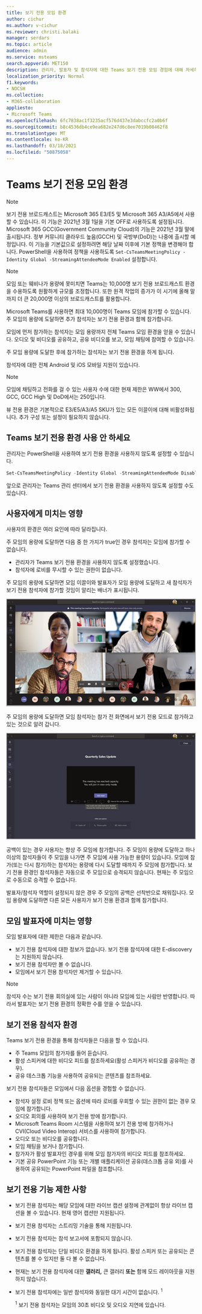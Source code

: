 ```yaml
---
title: 보기 전용 모임 환경
author: cichur
ms.author: v-cichur
ms.reviewer: christi.balaki
manager: serdars
ms.topic: article
audience: admin
ms.service: msteams
search.appverid: MET150
description: 관리자, 발표자 및 참석자에 대한 Teams 보기 전용 모임 경험에 대해 자세히 알아보기
localization_priority: Normal
f1.keywords:
- NOCSH
ms.collection:
- M365-collaboration
appliesto:
- Microsoft Teams
ms.openlocfilehash: 6fc7838ac1f3235acf576d437e3dabccfc2a0b6f
ms.sourcegitcommit: b8c4536db4ce9ea682e247d6c8ee7019b08462f8
ms.translationtype: MT
ms.contentlocale: ko-KR
ms.lasthandoff: 03/18/2021
ms.locfileid: "50875058"
---
```

# <a name="teams-view-only-meeting-experience"></a>Teams 보기 전용 모임 환경

> [!Note]
> 보기 전용 브로드캐스트는 Microsoft 365 E3/E5 및 Microsoft 365 A3/A5에서 사용할 수 있습니다. 이 기능은 2021년 3월 1일을 기본 OFF로 사용하도록 설정됩니다. Microsoft 365 GCC(Government Community Cloud)의 기능은 2021년 3월 말에 출시됩니다. 정부 커뮤니티 클라우드 높음(GCCH) 및 국방부(DoD)는 나중에 출시할 예정입니다. 이 기능을 기본값으로 설정하려면 해당 날짜 이후에 기본 정책을 변경해야 합니다. PowerShell을 사용하여 정책을 사용하도록 `Set-CsTeamsMeetingPolicy -Identity Global -StreamingAttendeeMode Enabled` 설정합니다.

> [!Note]
> 모임 또는 웨비나가 용량에 못미치면 Teams는 10,000명 보기 전용 브로드캐스트 환경을 수용하도록 원활하게 규모를 조정합니다. 또한 원격 작업의 증가가 이 시기에 올해 말까지 더 큰 20,000명 이상의 브로드캐스트를 활용합니다.

Microsoft Teams를 사용하면 최대 10,000명이 Teams 모임에 참가할 수 있습니다. 주 모임의 용량에 도달하면 추가 참석자는 보기 전용 환경과 함께 참가합니다.

모임에 먼저 참가하는 참석자는 모임 용량까지 전체 Teams 모임 환경을 얻을 수 있습니다. 오디오 및 비디오를 공유하고, 공유 비디오를 보고, 모임 채팅에 참여할 수 있습니다.

주 모임 용량에 도달한 후에 참가하는 참석자는 보기 전용 환경을 하게 됩니다.

참석자에 대한 전체 Android 및 iOS 모바일 지원이 있습니다.

> [!Note]
> 모임에 채팅하고 전화를 걸 수 있는 사용자 수에 대한 현재 제한은 WW에서 300, GCC, GCC High 및 DoD에서는 250입니다.

뷰 전용 환경은 기본적으로 E3/E5/A3/A5 SKU가 있는 모든 이끌이에 대해 비활성화됩니다. 추가 구성 또는 설정이 필요하지 않습니다.

## <a name="disable-teams-view-only-experience"></a>Teams 보기 전용 환경 사용 안 하세요

관리자는 PowerShell을 사용하여 보기 전용 환경을 사용하지 않도록 설정할 수 있습니다.

```PowerShell
Set-CsTeamsMeetingPolicy -Identity Global -StreamingAttendeeMode Disabled
```

앞으로 관리자는 Teams 관리 센터에서 보기 전용 환경을 사용하지 않도록 설정할 수도 있습니다.

## <a name="impact-to-users"></a>사용자에게 미치는 영향

사용자의 환경은 여러 요인에 따라 달라집니다.

주 모임의 용량에 도달하면 다음 중 한 가지가 true인 경우 참석자는 모임에 참가할 수 없습니다.

- 관리자가 Teams 보기 전용 환경을 사용하지 않도록 설정했습니다.
- 참석자에 로비를 무시할 수 있는 권한이 없습니다.

주 모임의 용량에 도달하면 모임 이끌이와 발표자가 모임 용량에 도달하고 새 참석자가 보기 전용 참석자에 참가할 것임이 알리는 배너가 표시됩니다.

  ![이끌이 및 발표자에 대한 Teams 클라이언트 및 배너 메시지](media/chat-and-banner-message.png)

주 모임의 용량에 도달하면 모임 참석자는 참가 전 화면에서 보기 전용 모드로 참가하고 있는 것으로 알려 갑니다.

  ![Teams 사전 참가 화면 및 참가자가 보기 전용 모드로 참가할 것 을 알려준 메시지](media/view-only-pre-join-screen.png)

공백이 있는 경우 사용자는 항상 주 모임에 참가합니다. 주 모임이 용량에 도달하고 하나 이상의 참석자들이 주 모임을 나가면 주 모임에 사용 가능한 용량이 있습니다. 모임에 참가(또는 다시 참가)하는 참석자는 용량에 다시 도달할 때까지 주 모임에 참가합니다. 보기 전용 환경인 참석자들은 자동으로 주 모임으로 승격되지 않습니다. 현재는 주 모임으로 수동으로 승격할 수 없습니다.

발표자/참석자 역할이 설정되지 않은 경우 주 모임의 공백은 선착반으로 채워집니다. 모임 용량에 도달하면 다른 모든 사용자가 보기 전용 환경과 함께 참가합니다.

## <a name="impact-to-meeting-presenters"></a>모임 발표자에 미치는 영향

모임 발표자에 대한 제한은 다음과 같습니다.

- 보기 전용 참석자에 대한 정보가 없습니다. 보기 전용 참석자에 대한 E-discovery는 지원하지 않습니다.
- 보기 전용 참석자만 볼 수 없습니다.
- 모임에서 보기 전용 참석자만 제거할 수 있습니다.

> [!Note]
> 참석자 수는 보기 전용 회의실에 있는 사람이 아니라 모임에 있는 사람만 반영합니다. 따라서 발표자는 보기 전용 환경의 정확한 수를 얻을 수 있습니다.

## <a name="experience-for-view-only-attendees"></a>보기 전용 참석자 환경

Teams 보기 전용 환경을 통해 참석자들은 다음을 할 수 있습니다.

- 주 Teams 모임의 참가자를 들어 듣습니다.
- 활성 스피커에 대한 비디오 피드를 참조하세요(활성 스피커가 비디오를 공유하는 경우).
- 공유 데스크톱 기능을 사용하여 공유되는 콘텐츠를 참조하세요.

보기 전용 참석자들은 모임에서 다음 옵션을 경험할 수 없습니다.

- 참석자 설정 로비 정책 또는 옵션에 따라 로비를 우회할 수 있는 권한이 없는 경우 모임에 참가합니다.
- 오디오 회의를 사용하여 보기 전용 방에 참가합니다.
- Microsoft Teams Room 시스템을 사용하여 보기 전용 방에 참가하거나 CVI(Cloud Video Interop) 서비스를 사용하여 참가합니다.
- 오디오 또는 비디오를 공유합니다.
- 모임 채팅을 보거나 참가합니다.
- 참가자가 활성 발표자인 경우를 위해 모임 참가자의 비디오 피드를 참조하세요.
- 기본 공유 PowerPoint 기능 또는 개별 애플리케이션 공유(데스크톱 공유 외)를 사용하여 공유되는 PowerPoint 파일을 참조합니다.

## <a name="view-only-feature-limitations"></a>보기 전용 기능 제한 사항

- 보기 전용 참석자는 해당 모임에 대한 라이브 캡션 설정에 관계없이 항상 라이브 캡션을 볼 수 있습니다. 현재 영어 캡션만 지원됩니다.
- 보기 전용 참석자는 스트리밍 기술을 통해 지원됩니다.
- 보기 전용 참석자는 참석 보고서에 포함되지 않습니다.
- 보기 전용 참석자는 단일 비디오 환경을 하게 됩니다. 활성 스피커 또는 공유되는 콘텐츠를 볼 수 있지만 둘 다 볼 수 없습니다.
- 현재는 보기 전용 참석자에 대한 **갤러리,** 큰 갤러리 **또는** 함께 모드 레이아웃을 지원하지 않습니다.   
- 보기 전용 참석자에는 일반 참석자와 동일한 대기 시간이 없습니다. <sup>1</sup>

  <sup>1</sup> 보기 전용 참석자는 모임의 30초 비디오 및 오디오 지연에 있습니다.  
